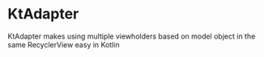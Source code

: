 # KtAdapter
KtAdapter makes using multiple viewholders based on model object in the same RecyclerView easy in Kotlin
```kotlin

```
